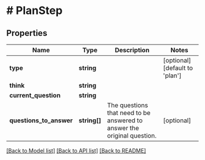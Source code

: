 # # PlanStep

## Properties

Name | Type | Description | Notes
------------ | ------------- | ------------- | -------------
**type** | **string** |  | [optional] [default to 'plan']
**think** | **string** |  |
**current_question** | **string** |  |
**questions_to_answer** | **string[]** | The questions that need to be answered to answer the original question. | [optional]

[[Back to Model list]](../../README.md#models) [[Back to API list]](../../README.md#endpoints) [[Back to README]](../../README.md)
